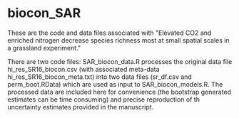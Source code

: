# biocon_SAR

These are the code and data files associated with "Elevated CO2 and enriched nitrogen decrease species richness most at small spatial scales in a grassland experiment."

There are two code files: SAR_biocon_data.R processes the original data file hi_res_SR16_biocon.csv (with associated meta-data hi_res_SR16_biocon_meta.txt) into two data files (sr_df.csv and perm_boot.RData) which are used as input to SAR_biocon_models.R. The processed data are included here for convenience (the bootstrap generated estimates can be time consuming) and precise reproduction of th uncertainty estimates provided in the manuscript.
